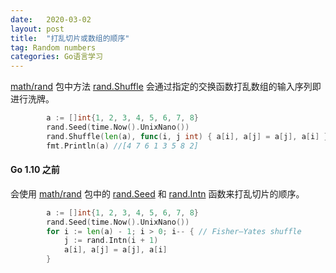 ```yaml
---
date:   2020-03-02
layout: post
title:  "打乱切片或数组的顺序"
tag: Random numbers
categories: Go语言学习 
---
```

[math/rand](https://golang.org/pkg/math/rand/) 包中方法 [rand.Shuffle](https://golang.org/pkg/math/rand/#Shuffle) 会通过指定的交换函数打乱数组的输入序列即进行洗牌。

```go
		a := []int{1, 2, 3, 4, 5, 6, 7, 8}
		rand.Seed(time.Now().UnixNano())
		rand.Shuffle(len(a), func(i, j int) { a[i], a[j] = a[j], a[i] })
		fmt.Println(a) //[4 7 6 1 3 5 8 2]

```

#### Go 1.10 之前
会使用  [math/rand](https://golang.org/pkg/math/rand/) 包中的 [rand.Seed](https://golang.org/pkg/math/rand/#Seed) 和 [rand.Intn](https://golang.org/pkg/math/rand/#Intn) 函数来打乱切片的顺序。

```go
		a := []int{1, 2, 3, 4, 5, 6, 7, 8}
		rand.Seed(time.Now().UnixNano())
		for i := len(a) - 1; i > 0; i-- { // Fisher–Yates shuffle
		    j := rand.Intn(i + 1)
		    a[i], a[j] = a[j], a[i]
		}
```